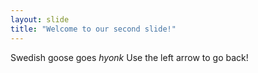 ```yaml
---
layout: slide
title: "Welcome to our second slide!"
---
```

Swedish goose goes *hyonk*
Use the left arrow to go back!
